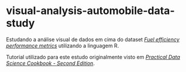 # visual-analysis-automobile-data-study

Estudando a análise visual de dados em cima do dataset [_Fuel efficiency performance metrics_](https://www.fueleconomy.gov/feg/ws/index.shtml#vehicle) utilizando a linguagem R.

Tutorial utilizado para este estudo originalmente visto em [_Practical Data Science Cookbook - Second Edition_](https://www.safaribooksonline.com/library/view/practical-data-science/9781787129627/).
